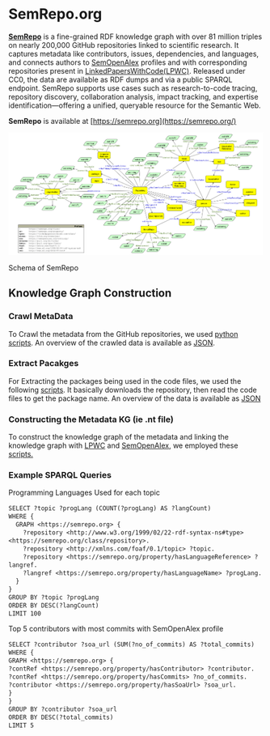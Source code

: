 # SemRepo.org

[**SemRepo**](https://semrepo.org/) is a fine-grained RDF knowledge graph with over 81 million triples on nearly 200,000 GitHub repositories linked to scientific research. It captures metadata like contributors, issues, dependencies, and languages, and connects authors to [SemOpenAlex](https://semopenalex.org/) profiles and with corresponding repositories present in [LinkedPapersWithCode(LPWC)](https://linkedpaperswithcode.com/). Released under CC0, the data are available as RDF dumps and via a public SPARQL endpoint. SemRepo supports use cases such as research-to-code tracing, repository discovery, collaboration analysis, impact tracking, and expertise identification—offering a unified, queryable resource for the Semantic Web.


**SemRepo** is available at [https://semrepo.org](https://semrepo.org/)


![Knowledge Graph Schema](https://raw.githubusercontent.com/abdulrafay97/SemRepo/main/assets/kg-schema.png)


Schema of SemRepo

## Knowledge Graph Construction 

### Crawl MetaData
To Crawl the metadata from the GitHub repositories, we used [python scripts](./crawling-gitHub-metadata). An overview of the crawled data is available as [JSON](./Suplementry-Material/aashqar_dsclrcn-pytorch_repo.json).

### Extract Pacakges
For Extracting the packages being used in the code files, we used the following [scripts](./Extract_Libraries_From_Code). It basically downloads the repository, then read the code files to get the package name. An overview of the data is available as [JSON](./Suplementry-Material/package_example.json)

### Constructing the Metadata KG (ie .nt file)
To construct the knowledge graph of the metadata and linking the knowledge graph with [LPWC](https://linkedpaperswithcode.com) and [SemOpenAlex](https://semopenalex.org/), we employed these [scripts.](./Making_Repo_Metadata_KG)

### Example SPARQL Queries

Programming Languages Used for each topic
```sparql
SELECT ?topic ?progLang (COUNT(?progLang) AS ?langCount)
WHERE {
  GRAPH <https://semrepo.org> {
    ?repository <http://www.w3.org/1999/02/22-rdf-syntax-ns#type> <https://semrepo.org/class/repository>.
    ?repository <http://xmlns.com/foaf/0.1/topic> ?topic.
    ?repository <https://semrepo.org/property/hasLanguageReference> ?langref.
    ?langref <https://semrepo.org/property/hasLanguageName> ?progLang.
  }
}
GROUP BY ?topic ?progLang
ORDER BY DESC(?langCount)
LIMIT 100
```

Top 5 contributors with most commits with SemOpenAlex profile
```sparql
SELECT ?contributor ?soa_url (SUM(?no_of_commits) AS ?total_commits)
WHERE {
GRAPH <https://semrepo.org> {
?contRef <https://semrepo.org/property/hasContributor> ?contributor.
?contRef <https://semrepo.org/property/hasCommits> ?no_of_commits.
?contributor <https://semrepo.org/property/hasSoaUrl> ?soa_url.
}
}
GROUP BY ?contributor ?soa_url
ORDER BY DESC(?total_commits)
LIMIT 5

